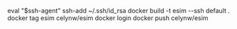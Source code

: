 eval "$ssh-agent"
ssh-add ~/.ssh/id_rsa
docker build -t esim --ssh default .
docker tag esim celynw/esim
docker login
docker push celynw/esim
